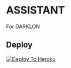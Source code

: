 # ASSISTANT
For DARKLON

## Deploy
[![Deploy To Heroku](https://www.herokucdn.com/deploy/button.svg)](https://dashboard.heroku.com/new?button-url=https%3A%2F%2Fgithub.com%2FULTRA-OP%2FASSISTANT&template=https%3A%2F%2Fgithub.com%2FULTRA-OP%2FASSISTANT)
